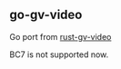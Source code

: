 ## go-gv-video

Go port from [rust-gv-video](https://github.com/funatsufumiya/rust-gv-video)

BC7 is not supported now.